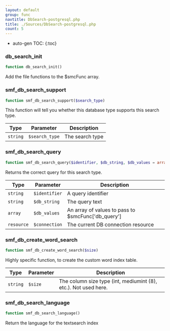 ```yaml
---
layout: default
group: func
navtitle: DbSearch-postgresql.php
title: ./Sources/DbSearch-postgresql.php
count: 5
---
```

* auto-gen TOC:
{:toc}
### db_search_init

```php
function db_search_init()
```
Add the file functions to the $smcFunc array.



### smf_db_search_support

```php
function smf_db_search_support($search_type)
```
This function will tell you whether this database type supports this search type.



Type|Parameter|Description
---|---|---
`string`|`$search_type`|The search type

### smf_db_search_query

```php
function smf_db_search_query($identifier, $db_string, $db_values = array(), $connection = null)
```
Returns the correct query for this search type.



Type|Parameter|Description
---|---|---
`string`|`$identifier`|A query identifier
`string`|`$db_string`|The query text
`array`|`$db_values`|An array of values to pass to $smcFunc['db_query']
`resource`|`$connection`|The current DB connection resource

### smf_db_create_word_search

```php
function smf_db_create_word_search($size)
```
Highly specific function, to create the custom word index table.



Type|Parameter|Description
---|---|---
`string`|`$size`|The column size type (int, mediumint (8), etc.). Not used here.

### smf_db_search_language

```php
function smf_db_search_language()
```
Return the language for the textsearch index



